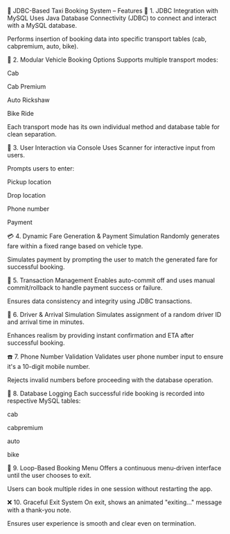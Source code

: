 🚖 JDBC-Based Taxi Booking System – Features
🔌 1. JDBC Integration with MySQL
Uses Java Database Connectivity (JDBC) to connect and interact with a MySQL database.

Performs insertion of booking data into specific transport tables (cab, cabpremium, auto, bike).

🧾 2. Modular Vehicle Booking Options
Supports multiple transport modes:

Cab

Cab Premium

Auto Rickshaw

Bike Ride

Each transport mode has its own individual method and database table for clean separation.

📱 3. User Interaction via Console
Uses Scanner for interactive input from users.

Prompts users to enter:

Pickup location

Drop location

Phone number

Payment

💳 4. Dynamic Fare Generation & Payment Simulation
Randomly generates fare within a fixed range based on vehicle type.

Simulates payment by prompting the user to match the generated fare for successful booking.

🧾 5. Transaction Management
Enables auto-commit off and uses manual commit/rollback to handle payment success or failure.

Ensures data consistency and integrity using JDBC transactions.

🚗 6. Driver & Arrival Simulation
Simulates assignment of a random driver ID and arrival time in minutes.

Enhances realism by providing instant confirmation and ETA after successful booking.

☎️ 7. Phone Number Validation
Validates user phone number input to ensure it's a 10-digit mobile number.

Rejects invalid numbers before proceeding with the database operation.

💾 8. Database Logging
Each successful ride booking is recorded into respective MySQL tables:

cab

cabpremium

auto

bike

🔁 9. Loop-Based Booking Menu
Offers a continuous menu-driven interface until the user chooses to exit.

Users can book multiple rides in one session without restarting the app.

❌ 10. Graceful Exit System
On exit, shows an animated "exiting..." message with a thank-you note.

Ensures user experience is smooth and clear even on termination.
